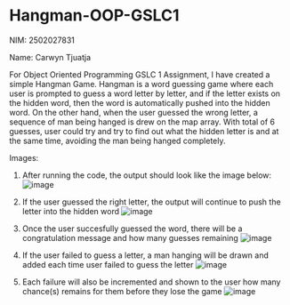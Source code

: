 # Hangman-OOP-GSLC1
NIM: 2502027831

Name: Carwyn Tjuatja

For Object Oriented Programming GSLC 1 Assignment, I have created a simple Hangman Game.
Hangman is a word guessing game where each user is prompted to guess a word letter by letter, 
and if the letter exists on the hidden word, then the word is automatically pushed into the hidden word.
On the other hand, when the user guessed the wrong letter, a sequence of man being hanged is drew on the map array.
With total of 6 guesses, user could try and try to find out what the hidden letter is and at the same time, 
avoiding the man being hanged completely.

Images: 
1. After running the code, the output should look like the image below: 
![image](https://user-images.githubusercontent.com/127531908/224495521-612a74ae-08de-4191-9dd7-e0ee1be03b3d.png)

2. If the user guessed the right letter, the output will continue to push the letter into the hidden word
![image](https://user-images.githubusercontent.com/127531908/224495735-ed570cc1-c814-4cbd-9247-d57b5cf6ea07.png)


3. Once the user succesfully guessed the word, there will be a congratulation message and how many guesses remaining
![image](https://user-images.githubusercontent.com/127531908/224495684-6d47232b-f453-4df7-b424-979d1831aae0.png)

4. If the user failed to guess a letter, a man hanging will be drawn and added each time user failed to guess the letter
![image](https://user-images.githubusercontent.com/127531908/224495796-fcb6b1e5-593a-4650-bc5a-12388a384211.png)

5. Each failure will also be incremented and shown to the user how many chance(s) remains for them before they lose the game
![image](https://user-images.githubusercontent.com/127531908/224495824-cb3435fd-d397-423b-b0e9-80fc20318f9d.png)
